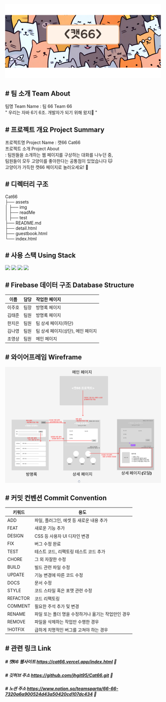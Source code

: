 ![헤더 이미지](assets/readMe/header.png)

## # 팀 소개 Team About
팀명 Team Name : 팀 66 Team 66 </br>
" 우리는 자바 6기 6조. 개발자가 되기 위해 왔지🌟 "

## # 프로젝트 개요 Project Summary
프로젝트명 Project Name : 캣66 Cat66 </br>
프로젝트 소개 Project About </br>
: 팀원들을 소개하는 웹 페이지를 구상하는 대화를 나누던 중, </br>
팀원들이 모두 고양이를 좋아한다는 공통점이 있었습니다 🐱 </br>
고양이가 가득한 캣66 페이지로 놀러오세요! 🎈

## # 디렉터리 구조

Cat66 </br>
├── assets </br>
│ ├── img  </br>
│ ├── readMe </br>
│ ├── test </br>
├── README.md </br>
├── detail.html </br>
├── guestbook.html </br>
└── index.html </br>

## # 사용 스택 Using Stack
<a><img src="https://img.shields.io/badge/HTML5-E34F26?style=for-the-badge&logo=html5&logoColor=fff"/></a>
<a><img src="https://img.shields.io/badge/CSS3-1572B6?style=for-the-badge&logo=css3&logoColor=fff"/></a>
<a><img src="https://img.shields.io/badge/JAVASCRIPT-F7DF1E?style=for-the-badge&logo=JavaScript&logoColor=000"/></a>
<a><img src="https://img.shields.io/badge/firebase-DD2C00?style=for-the-badge&logo=firebase&logoColor=ffe167"/></a>

## # Firebase 데이터 구조 Database Structure

| 이름    | 담당 |  작업한 페이지  |
|---------|-----|:-------------|
| 이주호  |   팀장 | 방명록 페이지   |
| 김태준  |   팀원 | 방명록 페이지 |
| 한지은  |   팀원 | 팀 상세 페이지(하단) |
| 김나영  |   팀원 | 팀 상세 페이지(상단), 메인 페이지  |
| 조영상  |   팀원 | 메인 페이지 |

## # 와이어프레임 Wireframe
![와이어프레임 이미지](assets/readMe/wireFrame.png)

## # 커밋 컨벤션 Commit Convention

| 키워드    | 용도                                              |
|-----------|---------------------------------------------------|
| ADD       | 파일, 플러그인, 에셋 등 새로운 내용 추가             |
| FEAT      | 새로운 기능 추가                                  |
| DESIGN    | CSS 등 사용자 UI 디자인 변경                      |
| FIX       | 버그 수정 완료                                    |
| TEST      | 테스트 코드, 리팩토링 테스트 코드 추가             |
| CHORE     | 그 외 자잘한 수정                                 |
| BUILD     | 빌드 관련 파일 수정                               |
| UPDATE    | 기능 변경에 따른 코드 수정                        |
| DOCS      | 문서 수정                                         |
| STYLE     | 코드 스타일 혹은 포맷 관련 수정                   |
| REFACTOR  | 코드 리팩토링                                     |
| COMMENT   | 필요한 주석 추가 및 변경                          |
| RENAME    | 파일 또는 폴더 명을 수정하거나 옮기는 작업만인 경우 |
| REMOVE    | 파일을 삭제하는 작업만 수행한 경우                |
| !HOTFIX   | 급하게 치명적인 버그를 고쳐야 하는 경우           |

## # 관련 링크 Link
##### # 캣66 웹사이트 https://cat66.vercel.app/index.html 🧶
##### # 깃허브 주소 https://github.com/jhgit95/Cat66.git 💾
##### # 노션 주소 https://www.notion.so/teamsparta/66-66-7320a6a900524d43a50420cd107dc434 📒

